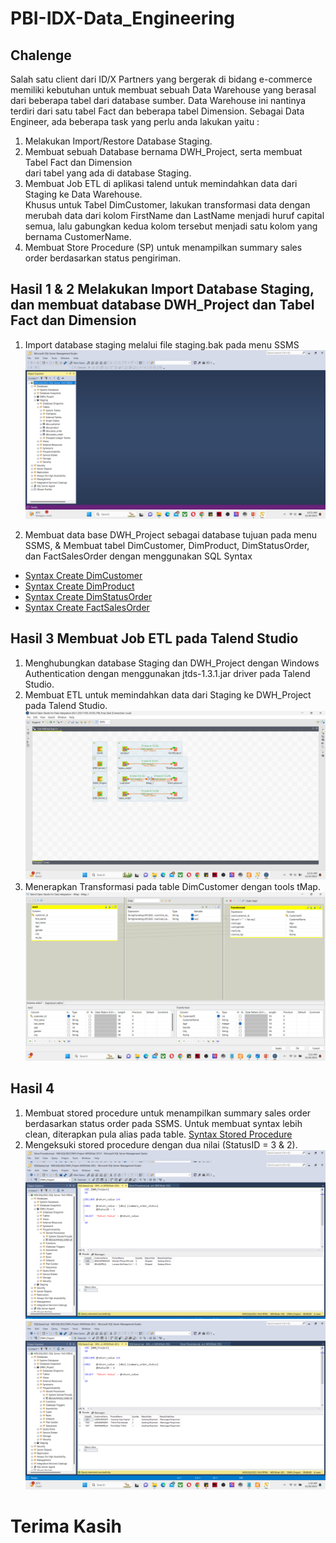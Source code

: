 # PBI-IDX-Data_Engineering

## Chalenge
Salah satu client dari ID/X Partners yang bergerak di bidang e-commerce memiliki kebutuhan untuk membuat sebuah Data Warehouse yang berasal dari beberapa tabel dari database sumber. Data Warehouse ini nantinya terdiri dari satu tabel Fact dan beberapa tabel Dimension.
Sebagai Data Engineer, ada beberapa task yang perlu anda lakukan yaitu :

1. Melakukan Import/Restore Database Staging.
2. Membuat sebuah Database bernama DWH_Project, serta membuat Tabel Fact dan Dimension   
    dari tabel yang ada di database Staging.
3. Membuat Job ETL di aplikasi talend untuk memindahkan data dari Staging ke Data Warehouse.   
    Khusus untuk Tabel DimCustomer, lakukan transformasi data dengan merubah data
    dari kolom FirstName dan LastName menjadi huruf capital semua, lalu gabungkan kedua kolom
    tersebut menjadi satu kolom yang bernama CustomerName.
4. Membuat Store Procedure (SP) untuk menampilkan summary sales order berdasarkan status 
    pengiriman.

## Hasil 1 & 2 Melakukan Import Database Staging, dan membuat database DWH_Project dan Tabel Fact dan Dimension 
1. Import database staging melalui file staging.bak pada menu SSMS 
![Import Staging dan membuat DWH_Project database](https://github.com/Rizki-Kidut/PBI-IDX-Data_Engineering/blob/3e105277efe85b64ad8e8df31c336fff202d5d16/Import%20database%20Staging.bak%20%26%20create%20DWH_Project%20database.png)

2. Membuat data base DWH_Project sebagai database tujuan pada menu SSMS, & Membuat tabel DimCustomer, DimProduct, DimStatusOrder, dan FactSalesOrder dengan menggunakan SQL Syntax
- [Syntax Create DimCustomer](https://github.com/Rizki-Kidut/PBI-IDX-Data_Engineering/blob/cd73bb6434c23785bc85b5633e178692c02f0e77/Create%20DimCustomer%20table.sql)
- [Syntax Create DimProduct](https://github.com/Rizki-Kidut/PBI-IDX-Data_Engineering/blob/cd73bb6434c23785bc85b5633e178692c02f0e77/Create%20DimProduct%20table.sql)
- [Syntax Create DimStatusOrder](https://github.com/Rizki-Kidut/PBI-IDX-Data_Engineering/blob/cd73bb6434c23785bc85b5633e178692c02f0e77/Create%20DimStatusOrder%20table.sql)
- [Syntax Create FactSalesOrder](https://github.com/Rizki-Kidut/PBI-IDX-Data_Engineering/blob/cd73bb6434c23785bc85b5633e178692c02f0e77/Create%20FactSalesOrder%20table.sql)

## Hasil 3 Membuat Job ETL pada Talend Studio
1. Menghubungkan database Staging dan DWH_Project dengan Windows Authentication dengan menggunakan jtds-1.3.1.jar driver pada Talend Studio.
2. Membuat ETL untuk memindahkan data dari Staging ke DWH_Project pada Talend Studio.
![ETL Jobs pada Talend Studio](https://github.com/Rizki-Kidut/PBI-IDX-Data_Engineering/blob/cd73bb6434c23785bc85b5633e178692c02f0e77/Talend%20ETL.png)
3. Menerapkan Transformasi pada table DimCustomer dengan tools tMap.
![Transformasi dengan tMap](https://github.com/Rizki-Kidut/PBI-IDX-Data_Engineering/blob/cd73bb6434c23785bc85b5633e178692c02f0e77/Talend%20T%20Map.png)

## Hasil 4
1. Membuat stored procedure untuk menampilkan summary sales order berdasarkan status order pada SSMS. Untuk membuat syntax lebih clean, diterapkan pula alias pada table.
[Syntax Stored Procedure](https://github.com/Rizki-Kidut/PBI-IDX-Data_Engineering/blob/cd73bb6434c23785bc85b5633e178692c02f0e77/Create%20Store%20Procedure.sql)
2. Mengeksuki stored procedure dengan dua nilai (StatusID = 3 & 2).
![Eksekusi Stored Procedure StatusID = 3](https://github.com/Rizki-Kidut/PBI-IDX-Data_Engineering/blob/cd73bb6434c23785bc85b5633e178692c02f0e77/Stored%20Procedure.png)
![Eksekusi Stored Procedure StatusID = 2](https://github.com/Rizki-Kidut/PBI-IDX-Data_Engineering/blob/cd73bb6434c23785bc85b5633e178692c02f0e77/Stored%20Procedure%20Status%20ID%20%3D%202.png)

# Terima Kasih
